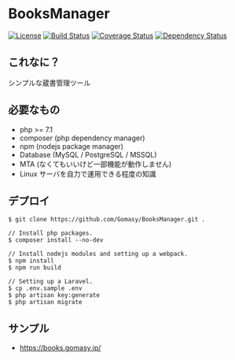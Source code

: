 BooksManager
============
[![License](https://img.shields.io/github/license/Gomasy/BooksManager.svg)](https://github.com/Gomasy/BooksManager/blob/master/LICENSE)
[![Build Status](https://travis-ci.org/Gomasy/BooksManager.svg?branch=master)](https://travis-ci.org/Gomasy/BooksManager)
[![Coverage Status](https://coveralls.io/repos/github/Gomasy/BooksManager/badge.svg?branch=master)](https://coveralls.io/github/Gomasy/BooksManager?branch=master)
[![Dependency Status](https://gemnasium.com/badges/github.com/Gomasy/BooksManager.svg)](https://gemnasium.com/github.com/Gomasy/BooksManager)

## これなに？
シンプルな蔵書管理ツール

## 必要なもの
* php >= 7.1
* composer (php dependency manager)
* npm (nodejs package manager)
* Database (MySQL / PostgreSQL / MSSQL)
* MTA (なくてもいいけど一部機能が動作しません)
* Linux サーバを自力で運用できる程度の知識

## デプロイ
    $ git clone https://github.com/Gomasy/BooksManager.git .

    // Install php packages.
    $ composer install --no-dev

    // Install nodejs modules and setting up a webpack.
    $ npm install
    $ npm run build

    // Setting up a Laravel.
    $ cp .env.sample .env
    $ php artisan key:generate
    $ php artisan migrate

## サンプル
* https://books.gomasy.jp/
